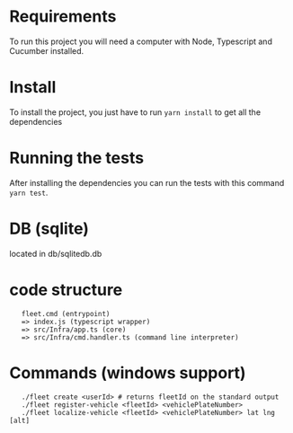 # Requirements
To run this project you will need a computer with Node, Typescript and Cucumber installed.

# Install
To install the project, you just have to run `yarn install` to get all the dependencies

# Running the tests
After installing the dependencies you can run the tests with this command `yarn test`.

# DB (sqlite)
located in db/sqlitedb.db

# code structure
       fleet.cmd (entrypoint)  
       => index.js (typescript wrapper) 
       => src/Infra/app.ts (core) 
       => src/Infra/cmd.handler.ts (command line interpreter)

# Commands (windows support)
       ./fleet create <userId> # returns fleetId on the standard output
       ./fleet register-vehicle <fleetId> <vehiclePlateNumber>
       ./fleet localize-vehicle <fleetId> <vehiclePlateNumber> lat lng [alt]
